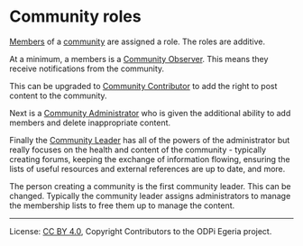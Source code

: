 <!-- SPDX-License-Identifier: CC-BY-4.0 -->
<!-- Copyright Contributors to the ODPi Egeria project. -->

# Community roles

[Members](community-member.md) of a [community](community.md) are assigned a role.
The roles are additive.

At a minimum, a members is a [Community Observer](community-observer.md).
This means they receive notifications from the community.

This can be upgraded to [Community Contributor](community-contributor.md)
to add the right to post content to the community.

Next is a [Community Administrator](community-administrator.md)
who is given the additional ability to add members and delete inappropriate content.

Finally the [Community Leader](community-leader.md) has all of the powers of
the administrator but really focuses on the health and content of the community - typically
creating forums, keeping the exchange of information flowing, ensuring the
lists of useful resources and external references are up to date, and more.


The person creating a community is the first community leader.
This can be changed.
Typically the community leader assigns administrators to manage the membership lists to free them up
to manage the content.


----
License: [CC BY 4.0](https://creativecommons.org/licenses/by/4.0/),
Copyright Contributors to the ODPi Egeria project.
